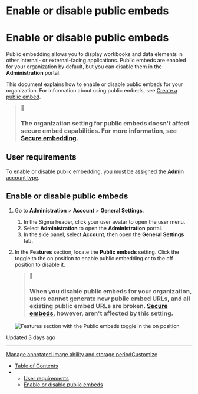 # Enable or disable public embeds

# Enable or disable public embeds

Public embedding allows you to display workbooks and data elements in other internal- or external-facing applications. Public embeds are enabled for your organization by default, but you can disable them in the **Administration** portal.

This document explains how to enable or disable public embeds for your organization. For information about using public embeds, see [Create a public embed](/docs/create-and-manage-a-public-embed).

> 📘
>
> ### The organization setting for public embeds doesn't affect secure embed capabilities. For more information, see [Secure embedding](/docs/create-a-secure-embed).

## User requirements

To enable or disable public embedding, you must be assigned the **Admin** [account type](/docs/user-account-types).

## Enable or disable public embeds

1. Go to **Administration** > **Account** > **General Settings**.

   1. In the Sigma header, click your user avatar to open the user menu.
   2. Select **Administration** to open the **Administration** portal.
   3. In the side panel, select **Account**, then open the **General Settings** tab.
2. In the **Features** section, locate the **Public embeds** setting. Click the toggle to the on position to enable public embedding or to the off position to disable it.

   > 📘
   >
   > ### When you disable public embeds for your organization, users cannot generate new public embed URLs, and all existing public embed URLs are broken. [Secure embeds](/docs/create-a-secure-embed), however, aren't affected by this setting.

   ![Features section with the Public embeds toggle in the on position](https://sigma-docs-screenshots.s3.us-west-2.amazonaws.com/Admin/Account/Enable+or+disable+public+embeds/account-general_public-embeds-toggle.png)

Updated 3 days ago

---

[Manage annotated image ability and storage period](/docs/manage-annotated-images-in-comments)[Customize](/docs/account-branding-settings)

* [Table of Contents](#)
* + [User requirements](#user-requirements)
  + [Enable or disable public embeds](#enable-or-disable-public-embeds)